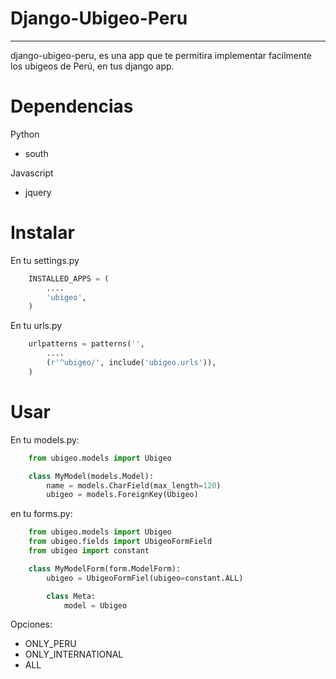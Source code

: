 # Django-Ubigeo-Peru
------------------

django-ubigeo-peru, es una app que te permitira implementar facilmente 
los ubigeos de Perú, en tus django app.


# Dependencias

Python 

  * south

Javascript

  * jquery


# Instalar

En tu settings.py

```python
    INSTALLED_APPS = ( 
        ....    
        'ubigeo',
    )
```


En tu urls.py

```python
    urlpatterns = patterns('',
        ....
        (r'^ubigeo/', include('ubigeo.urls')),
    )
```


# Usar


En tu models.py:

```python
    from ubigeo.models import Ubigeo

    class MyModel(models.Model):
        name = models.CharField(max_length=120)
        ubigeo = models.ForeignKey(Ubigeo)
```

en tu forms.py:

```python
    from ubigeo.models import Ubigeo
    from ubigeo.fields import UbigeoFormField
    from ubigeo import constant

    class MyModelForm(form.ModelForm):
        ubigeo = UbigeoFormFiel(ubigeo=constant.ALL)

        class Meta:
            model = Ubigeo
```

Opciones:
  * ONLY_PERU
  * ONLY_INTERNATIONAL
  * ALL
